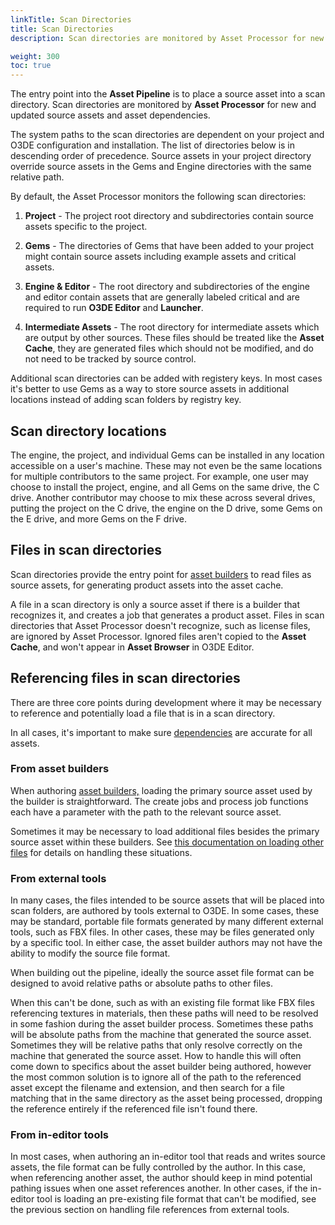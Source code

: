 ```yaml
---
linkTitle: Scan Directories 
title: Scan Directories 
description: Scan directories are monitored by Asset Processor for new and updated assets.

weight: 300
toc: true
---
```


The entry point into the **Asset Pipeline** is to place a source asset into a scan directory. Scan directories are monitored by **Asset Processor** for new and updated source assets and asset dependencies.

The system paths to the scan directories are dependent on your project and O3DE configuration and installation. The list of directories below is in descending order of precedence. Source assets in your project directory override source assets in the Gems and Engine directories with the same relative path.

By default, the Asset Processor monitors the following scan directories:

1. **Project** - The project root directory and subdirectories contain source assets specific to the project.

1. **Gems** - The directories of Gems that have been added to your project might contain source assets including example assets and critical assets.

1. **Engine & Editor** - The root directory and subdirectories of the engine and editor contain assets that are generally labeled critical and are required to run **O3DE Editor** and **Launcher**.

1. **Intermediate Assets** - The root directory for intermediate assets which are output by other sources.  These files should be treated like the **Asset Cache**, they are generated files which should not be modified, and do not need to be tracked by source control.

Additional scan directories can be added with registery keys. In most cases it's better to use Gems as a way to store source assets in additional locations instead of adding scan folders by registry key.

## Scan directory locations

The engine, the project, and individual Gems can be installed in any location accessible on a user's machine. These may not even be the same locations for multiple contributors to the same project. For example, one user may choose to install the project, engine, and all Gems on the same drive, the C drive. Another contributor may choose to mix these across several drives, putting the project on the C drive, the engine on the D drive, some Gems on the E drive, and more Gems on the F drive.

## Files in scan directories

Scan directories provide the entry point for [asset builders](docs/user-guide/assets/pipeline/asset-builders/) to read files as source assets, for generating product assets into the asset cache.

A file in a scan directory is only a source asset if there is a builder that recognizes it, and creates a job that generates a product asset. Files in scan directories that Asset Processor doesn't recognize, such as license files, are ignored by Asset Processor. Ignored files aren't copied to the **Asset Cache**, and won't appear in **Asset Browser** in O3DE Editor.

## Referencing files in scan directories

There are three core points during development where it may be necessary to reference and potentially load a file that is in a scan directory.

In all cases, it's important to make sure [dependencies](docs/user-guide/assets/pipeline/asset-dependencies-and-identifiers/) are accurate for all assets.

### From asset builders

When authoring [asset builders,](docs/user-guide/assets/pipeline/asset-builders/) loading the primary source asset used by the builder is straightforward. The create jobs and process job functions each have a parameter with the path to the relevant source asset.

Sometimes it may be necessary to load additional files besides the primary source asset within these builders. See [this documentation on loading other files](docs/user-guide/assets/pipeline/asset-builders/#loading-other-files) for details on handling these situations.

### From external tools

In many cases, the files intended to be source assets that will be placed into scan folders, are authored by tools external to O3DE. In some cases, these may be standard, portable file formats generated by many different external tools, such as FBX files. In other cases, these may be files generated only by a specific tool. In either case, the asset builder authors may not have the ability to modify the source file format.

When building out the pipeline, ideally the source asset file format can be designed to avoid relative paths or absolute paths to other files.

When this can't be done, such as with an existing file format like FBX files referencing textures in materials, then these paths will need to be resolved in some fashion during the asset builder process. Sometimes these paths will be absolute paths from the machine that generated the source asset. Sometimes they will be relative paths that only resolve correctly on the machine that generated the source asset. How to handle this will often come down to specifics about the asset builder being authored, however the most common solution is to ignore all of the path to the referenced asset except the filename and extension, and then search for a file matching that in the same directory as the asset being processed, dropping the reference entirely if the referenced file isn't found there.

### From in-editor tools

In most cases, when authoring an in-editor tool that reads and writes source assets, the file format can be fully controlled by the author. In this case, when referencing another asset, the author should keep in mind potential pathing issues when one asset references another. In other cases, if the in-editor tool is loading an pre-existing file format that can't be modified, see the previous section on handling file references from external tools.

